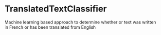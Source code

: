 # TranslatedTextClassifier
Machine learning based approach to determine whether or text was written in French or has been translated from English
